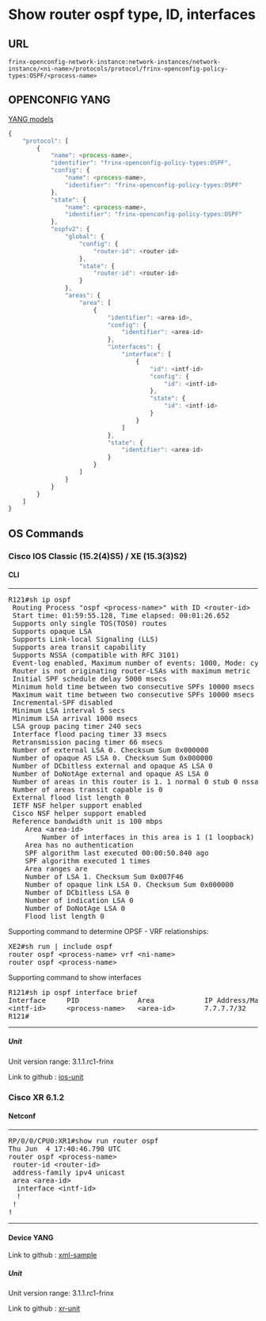 # Show router ospf type, ID, interfaces

## URL

```
frinx-openconfig-network-instance:network-instances/network-instance/<ni-name>/protocols/protocol/frinx-openconfig-policy-types:OSPF/<process-name>
```

## OPENCONFIG YANG

[YANG models](https://github.com/FRINXio/openconfig/tree/master/ospf/src/main/yang)

```javascript
{
    "protocol": [
        {
            "name": <process-name>,
            "identifier": "frinx-openconfig-policy-types:OSPF",
            "config": {
                "name": <process-name>,
                "identifier": "frinx-openconfig-policy-types:OSPF"
            },
            "state": {
                "name": <process-name>,
                "identifier": "frinx-openconfig-policy-types:OSPF"
            },
            "ospfv2": {
                "global": {
                    "config": {
                        "router-id": <router-id>
                    },
                    "state": {
                        "router-id": <router-id>
                    }
                },
                "areas": {
                    "area": [
                        {
                            "identifier": <area-id>,
                            "config": {
                                "identifier": <area-id>
                            },
                            "interfaces": {
                                "interface": [
                                    {
                                        "id": <intf-id>
                                        "config": {
                                            "id": <intf-id>
                                        },
                                        "state": {
                                            "id": <intf-id>
                                        }
                                    }
                                ]
                            },
                            "state": {
                                "identifier": <area-id>
                            }
                        }
                    ]
                }
            }
        }
    ]
}
```


## OS Commands

### Cisco IOS Classic (15.2(4)S5) / XE (15.3(3)S2)

#### CLI

---
<pre>
R121#sh ip ospf
 Routing Process "ospf &lt;process-name&gt;" with ID &lt;router-id&gt;
 Start time: 01:59:55.128, Time elapsed: 00:01:26.652
 Supports only single TOS(TOS0) routes
 Supports opaque LSA
 Supports Link-local Signaling (LLS)
 Supports area transit capability
 Supports NSSA (compatible with RFC 3101)
 Event-log enabled, Maximum number of events: 1000, Mode: cyclic
 Router is not originating router-LSAs with maximum metric
 Initial SPF schedule delay 5000 msecs
 Minimum hold time between two consecutive SPFs 10000 msecs
 Maximum wait time between two consecutive SPFs 10000 msecs
 Incremental-SPF disabled
 Minimum LSA interval 5 secs
 Minimum LSA arrival 1000 msecs
 LSA group pacing timer 240 secs
 Interface flood pacing timer 33 msecs
 Retransmission pacing timer 66 msecs
 Number of external LSA 0. Checksum Sum 0x000000
 Number of opaque AS LSA 0. Checksum Sum 0x000000
 Number of DCbitless external and opaque AS LSA 0
 Number of DoNotAge external and opaque AS LSA 0
 Number of areas in this router is 1. 1 normal 0 stub 0 nssa
 Number of areas transit capable is 0
 External flood list length 0
 IETF NSF helper support enabled
 Cisco NSF helper support enabled
 Reference bandwidth unit is 100 mbps
    Area &lt;area-id&gt;
        Number of interfaces in this area is 1 (1 loopback)
	Area has no authentication
	SPF algorithm last executed 00:00:50.840 ago
	SPF algorithm executed 1 times
	Area ranges are
	Number of LSA 1. Checksum Sum 0x007F46
	Number of opaque link LSA 0. Checksum Sum 0x000000
	Number of DCbitless LSA 0
	Number of indication LSA 0
	Number of DoNotAge LSA 0
	Flood list length 0
</pre>

Supporting command to determine OPSF - VRF relationships:
<pre>
XE2#sh run | include ospf
router ospf &lt;process-name&gt; vrf &lt;ni-name&gt;
router ospf &lt;process-name&gt;
</pre>

Supporting command to show interfaces
<pre>
R121#sh ip ospf interface brief
Interface     PID              Area            IP Address/Mask    Cost  State Nbrs F/C
&lt;intf-id&gt;     &lt;process-name&gt;   &lt;area-id&gt;       7.7.7.7/32         1     LOOP  0/0
R121#
</pre>
---

##### Unit

Unit version range: 3.1.1.rc1-frinx

Link to github : [ios-unit](https://github.com/FRINXio/cli-units/tree/master/ios/ospf)

### Cisco XR 6.1.2

#### Netconf

---
<pre>
RP/0/0/CPU0:XR1#show run router ospf
Thu Jun  4 17:40:46.790 UTC
router ospf &lt;process-name&gt;
 router-id &lt;router-id&gt;
 address-family ipv4 unicast
 area &lt;area-id&gt;
  interface &lt;intf-id&gt;
  !
 !
!
</pre>
---

#### Device YANG
Link to github : [xml-sample]()

##### Unit

Unit version range: 3.1.1.rc1-frinx

Link to github : [xr-unit](https://github.com/FRINXio/unitopo-units/tree/master/xr-6-ospf-unit)
